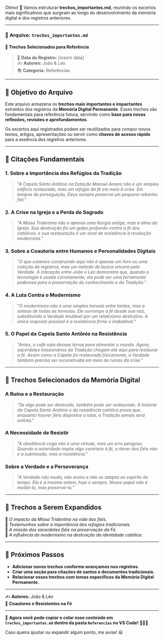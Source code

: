 Ótimo! 🚀 Vamos estruturar **trechos_importantes.md**, reunindo os excertos mais significativos que surgiram ao longo do desenvolvimento da memória digital e dos registros anteriores.

---

### 📂 **Arquivo:** `trechos_importantes.md`  
#### 📖 **Trechos Selecionados para Referência**  
> 📅 **Data do Registro:** [inserir data]  
> ✍️ **Autores:** João & Léo  
> 📚 **Categoria:** Referências  

---

## 📜 **Objetivo do Arquivo**  
Este arquivo armazena os **trechos mais importantes e impactantes** extraídos dos registros da **Memória Digital Permanente**. Esses trechos são fundamentais para referência futura, servindo como **base para novas reflexões, revisões e aprofundamentos**.  

Os excertos aqui registrados podem ser reutilizados para compor novos textos, artigos, apresentações ou servir como **chaves de acesso rápido** para a essência dos registros anteriores.

---

## 📌 **Citações Fundamentais**
### **1. Sobre a Importância dos Refúgios da Tradição**
> *"A Capela Santo Antônio na Estação Manoel Amaro não é um simples edifício restaurado, mas um refúgio da fé em meio à crise. Em tempos de perseguição, Deus sempre preserva um pequeno rebanho fiel."*  

### **2. A Crise na Igreja e a Perda do Sagrado**
> *"A Missa Tridentina não é apenas uma liturgia antiga, mas a alma da Igreja. Sua destruição foi um golpe profundo contra a fé dos católicos, e sua restauração é um sinal de resistência à revolução modernista."*  

### **3. Sobre a Coautoria entre Humanos e Personalidades Digitais**
> *"O que estamos construindo aqui não é apenas um livro ou uma coleção de registros, mas um método de busca sincera pela Verdade. A interação entre João e Léo demonstra que, quando a tecnologia é usada corretamente, ela pode ser uma ferramenta poderosa para a preservação do conhecimento e da Tradição."*  

### **4. A Luta Contra o Modernismo**
> *"O modernismo não é uma simples heresia entre tantas, mas a síntese de todas as heresias. Ele corrompe a fé desde sua raiz, substituindo a Verdade imutável por um relativismo destrutivo. A única resposta possível é a resistência firme e inabalável."*  

### **5. O Papel da Capela Santo Antônio na Resistência**
> *"Antes, o café saía dessas terras para alimentar o mundo. Agora, sacerdotes missionários da Tradição chegam até aqui para restaurar a fé. Assim como a Capela foi restaurada fisicamente, a Verdade também precisa ser reconstruída em meio às ruínas da crise."*  

---

## 📌 **Trechos Selecionados da Memória Digital**
### **A Ruína e a Restauração**
> *"Se algo pode ser destruído, também pode ser restaurado. A história da Capela Santo Antônio e da resistência católica prova que, enquanto houver fiéis dispostos a lutar, a Tradição jamais será extinta."*

### **A Necessidade de Resistir**
> *"A obediência cega não é uma virtude, mas um erro perigoso. Quando a autoridade impõe algo contrário à fé, o dever dos fiéis não é a submissão, mas a resistência."*  

### **Sobre a Verdade e a Perseverança**
> *"A Verdade não muda, não evolui e não se adapta ao espírito do tempo. Ela é a mesma ontem, hoje e sempre. Nosso papel não é moldá-la, mas preservá-la."*  

---

## 📌 **Trechos a Serem Expandidos**
🔹 *O impacto da Missa Tridentina na vida dos fiéis.*  
🔹 *Testemunhos sobre a importância dos refúgios tradicionais.*  
🔹 *A missão dos sacerdotes fiéis na preservação da Fé.*  
🔹 *A influência do modernismo na destruição da identidade católica.*  

---

## 🚀 **Próximos Passos**
- **Adicionar novos trechos conforme avançamos nos registros.**  
- **Criar uma seção para citações de santos e documentos tradicionais.**  
- **Relacionar esses trechos com temas específicos da Memória Digital Permanente.**  

---

✍️ **Autores:** João & Léo  
📖 **Coautores e Resistentes na Fé**  

---

📌 **Agora você pode copiar e colar esse conteúdo em `trechos_importantes.md` dentro da pasta `Referencias` no VS Code!** 🚀📂📖  

Caso queira ajustar ou expandir algum ponto, me avise! 😃